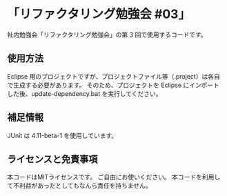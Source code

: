 # 「リファクタリング勉強会 #03」

社内勉強会「リファクタリング勉強会」の第 3 回で使用するコードです。

## 使用方法
Eclipse 用のプロジェクトですが、プロジェクトファイル等（.project）は各自で生成する必要があります。
そのため、プロジェクトを Eclipse にインポートした後、update-dependency.bat を実行してください。

## 補足情報
JUnit は 4.11-beta-1 を使用しています。


## ライセンスと免責事項
本コードはMITライセンスです。
ご自由にお使いください。
本コードを利用して不利益があったとしてもなんら責任を持ちません。


